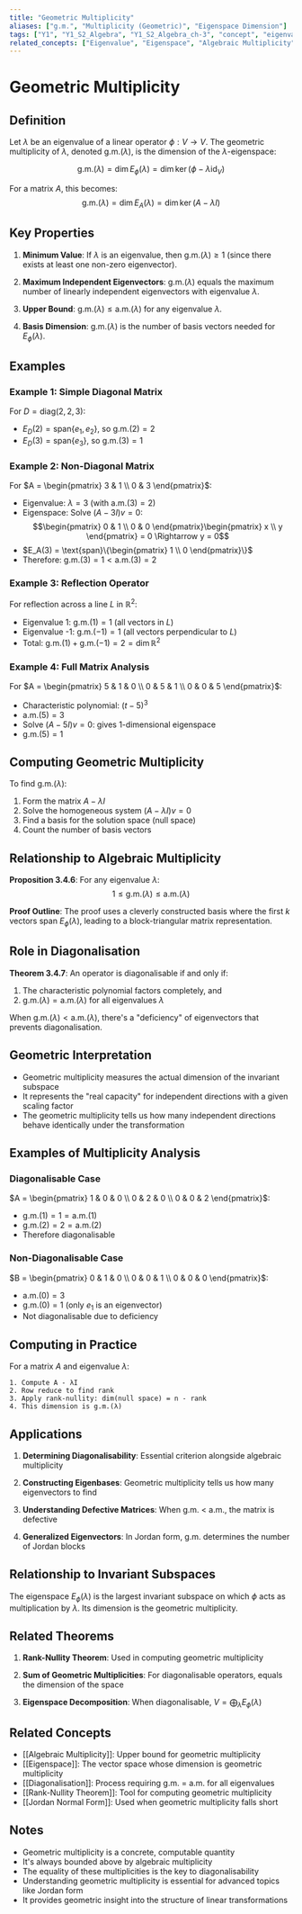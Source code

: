 ```yaml
---
title: "Geometric Multiplicity"
aliases: ["g.m.", "Multiplicity (Geometric)", "Eigenspace Dimension"]
tags: ["Y1", "Y1_S2_Algebra", "Y1_S2_Algebra_ch-3", "concept", "eigenvalue", "eigenspace", "algebraic-multiplicity", "diagonalisation", "dimension", "rank-nullity-theorem", "jordan-normal-form", "linear-algebra"]
related_concepts: ["Eigenvalue", "Eigenspace", "Algebraic Multiplicity", "Diagonalisation", "Dimension", "Rank-Nullity Theorem", "Jordan Normal Form", "Field", "Vector Space"]
---
```


# Geometric Multiplicity

## Definition
Let $\lambda$ be an eigenvalue of a linear operator $\phi: V \rightarrow V$. The geometric multiplicity of $\lambda$, denoted $\text{g.m.}(\lambda)$, is the dimension of the $\lambda$-eigenspace:

$$\text{g.m.}(\lambda) = \dim E_\phi(\lambda) = \dim \ker(\phi - \lambda \text{id}_V)$$

For a matrix $A$, this becomes:
$$\text{g.m.}(\lambda) = \dim E_A(\lambda) = \dim \ker(A - \lambda I)$$

## Key Properties
1. **Minimum Value**: If $\lambda$ is an eigenvalue, then $\text{g.m.}(\lambda) \geq 1$ (since there exists at least one non-zero eigenvector).

2. **Maximum Independent Eigenvectors**: $\text{g.m.}(\lambda)$ equals the maximum number of linearly independent eigenvectors with eigenvalue $\lambda$.

3. **Upper Bound**: $\text{g.m.}(\lambda) \leq \text{a.m.}(\lambda)$ for any eigenvalue $\lambda$.

4. **Basis Dimension**: $\text{g.m.}(\lambda)$ is the number of basis vectors needed for $E_\phi(\lambda)$.

## Examples
### Example 1: Simple Diagonal Matrix
For $D = \text{diag}(2, 2, 3)$:
- $E_D(2) = \text{span}\{e_1, e_2\}$, so $\text{g.m.}(2) = 2$
- $E_D(3) = \text{span}\{e_3\}$, so $\text{g.m.}(3) = 1$

### Example 2: Non-Diagonal Matrix
For $A = \begin{pmatrix} 3 & 1 \\ 0 & 3 \end{pmatrix}$:
- Eigenvalue: $\lambda = 3$ (with $\text{a.m.}(3) = 2$)
- Eigenspace: Solve $(A - 3I)v = 0$:
  $$\begin{pmatrix} 0 & 1 \\ 0 & 0 \end{pmatrix}\begin{pmatrix} x \\ y \end{pmatrix} = 0 \Rightarrow y = 0$$
- $E_A(3) = \text{span}\{\begin{pmatrix} 1 \\ 0 \end{pmatrix}\}$
- Therefore: $\text{g.m.}(3) = 1 < \text{a.m.}(3) = 2$

### Example 3: Reflection Operator
For reflection across a line $L$ in $\mathbb{R}^2$:
- Eigenvalue 1: $\text{g.m.}(1) = 1$ (all vectors in $L$)
- Eigenvalue -1: $\text{g.m.}(-1) = 1$ (all vectors perpendicular to $L$)
- Total: $\text{g.m.}(1) + \text{g.m.}(-1) = 2 = \dim \mathbb{R}^2$

### Example 4: Full Matrix Analysis
For $A = \begin{pmatrix} 5 & 1 & 0 \\ 0 & 5 & 1 \\ 0 & 0 & 5 \end{pmatrix}$:
- Characteristic polynomial: $(t-5)^3$
- $\text{a.m.}(5) = 3$
- Solve $(A - 5I)v = 0$: gives 1-dimensional eigenspace
- $\text{g.m.}(5) = 1$

## Computing Geometric Multiplicity
To find $\text{g.m.}(\lambda)$:
1. Form the matrix $A - \lambda I$
2. Solve the homogeneous system $(A - \lambda I)v = 0$
3. Find a basis for the solution space (null space)
4. Count the number of basis vectors

## Relationship to Algebraic Multiplicity
**Proposition 3.4.6**: For any eigenvalue $\lambda$:
$$1 \leq \text{g.m.}(\lambda) \leq \text{a.m.}(\lambda)$$

**Proof Outline**: The proof uses a cleverly constructed basis where the first $k$ vectors span $E_\phi(\lambda)$, leading to a block-triangular matrix representation.

## Role in Diagonalisation
**Theorem 3.4.7**: An operator is diagonalisable if and only if:
1. The characteristic polynomial factors completely, and
2. $\text{g.m.}(\lambda) = \text{a.m.}(\lambda)$ for all eigenvalues $\lambda$

When $\text{g.m.}(\lambda) < \text{a.m.}(\lambda)$, there's a "deficiency" of eigenvectors that prevents diagonalisation.

## Geometric Interpretation
- Geometric multiplicity measures the actual dimension of the invariant subspace
- It represents the "real capacity" for independent directions with a given scaling factor
- The geometric multiplicity tells us how many independent directions behave identically under the transformation

## Examples of Multiplicity Analysis
### Diagonalisable Case
$A = \begin{pmatrix} 1 & 0 & 0 \\ 0 & 2 & 0 \\ 0 & 0 & 2 \end{pmatrix}$:
- $\text{g.m.}(1) = 1 = \text{a.m.}(1)$
- $\text{g.m.}(2) = 2 = \text{a.m.}(2)$
- Therefore diagonalisable

### Non-Diagonalisable Case
$B = \begin{pmatrix} 0 & 1 & 0 \\ 0 & 0 & 1 \\ 0 & 0 & 0 \end{pmatrix}$:
- $\text{a.m.}(0) = 3$
- $\text{g.m.}(0) = 1$ (only $e_1$ is an eigenvector)
- Not diagonalisable due to deficiency

## Computing in Practice
For a matrix $A$ and eigenvalue $\lambda$:
```
1. Compute A - λI
2. Row reduce to find rank
3. Apply rank-nullity: dim(null space) = n - rank
4. This dimension is g.m.(λ)
```

## Applications
1. **Determining Diagonalisability**: Essential criterion alongside algebraic multiplicity

2. **Constructing Eigenbases**: Geometric multiplicity tells us how many eigenvectors to find

3. **Understanding Defective Matrices**: When g.m. < a.m., the matrix is defective

4. **Generalized Eigenvectors**: In Jordan form, g.m. determines the number of Jordan blocks

## Relationship to Invariant Subspaces
The eigenspace $E_\phi(\lambda)$ is the largest invariant subspace on which $\phi$ acts as multiplication by $\lambda$. Its dimension is the geometric multiplicity.

## Related Theorems
1. **Rank-Nullity Theorem**: Used in computing geometric multiplicity

2. **Sum of Geometric Multiplicities**: For diagonalisable operators, equals the dimension of the space

3. **Eigenspace Decomposition**: When diagonalisable, $V = \bigoplus_{\lambda} E_\phi(\lambda)$

## Related Concepts
- [[Algebraic Multiplicity]]: Upper bound for geometric multiplicity
- [[Eigenspace]]: The vector space whose dimension is geometric multiplicity
- [[Diagonalisation]]: Process requiring g.m. = a.m. for all eigenvalues
- [[Rank-Nullity Theorem]]: Tool for computing geometric multiplicity
- [[Jordan Normal Form]]: Used when geometric multiplicity falls short

## Notes
- Geometric multiplicity is a concrete, computable quantity
- It's always bounded above by algebraic multiplicity
- The equality of these multiplicities is the key to diagonalisability
- Understanding geometric multiplicity is essential for advanced topics like Jordan form
- It provides geometric insight into the structure of linear transformations
